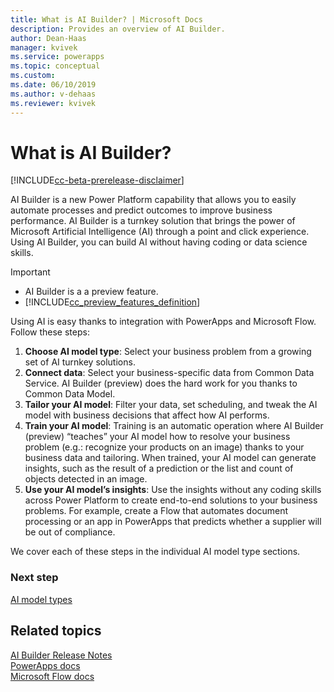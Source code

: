 ```yaml
---
title: What is AI Builder? | Microsoft Docs
description: Provides an overview of AI Builder.
author: Dean-Haas
manager: kvivek
ms.service: powerapps
ms.topic: conceptual
ms.custom: 
ms.date: 06/10/2019
ms.author: v-dehaas
ms.reviewer: kvivek
---
```


# What is AI Builder?

[!INCLUDE[cc-beta-prerelease-disclaimer](./includes/cc-beta-prerelease-disclaimer.md)]

AI Builder is a new Power Platform capability that allows you to easily automate processes and predict outcomes to improve business performance. AI Builder is a turnkey solution that brings the power of Microsoft Artificial Intelligence (AI) through a point and click experience. Using AI Builder, you can build AI without having coding or data science skills. 

> [!IMPORTANT]
> - AI Builder is a a preview feature.
> - [!INCLUDE[cc_preview_features_definition](./includes/cc-preview-features-definition.md)] 

Using AI is easy thanks to integration with PowerApps and Microsoft Flow. Follow these steps: 
1. **Choose AI model type**: Select your business problem from a growing set of AI turnkey solutions. 
1. **Connect data**: Select your business-specific data from Common Data Service. AI Builder (preview) does the hard work for you thanks to Common Data Model. 
1. **Tailor your AI model**: Filter your data, set scheduling, and tweak the AI model with business decisions that affect how AI performs. 
1. **Train your AI model**: Training is an automatic operation where AI Builder (preview) “teaches” your AI model how to resolve your business problem (e.g.: recognize your products on an image) thanks to your business data and tailoring. When trained, your AI model can generate insights, such as the result of a prediction or the list and count of objects detected in an image. 
1. **Use your AI model’s insights**: Use the insights without any coding skills across Power Platform to create end-to-end solutions to your business problems.  For example, create a Flow that automates document processing or an app in PowerApps that predicts whether a supplier will be out of compliance. 

We  cover each of these steps in the individual AI model type sections.


### Next step
[AI model types](ai-model-types.md) 

## Related topics
[AI Builder Release Notes](/power-platform-release-notes/october19/ai-builder)<br/>
[PowerApps docs](https://docs.microsoft.com/powerapps/)<br/>
[Microsoft Flow docs](https://docs.microsoft.com/flow/getting-started)
